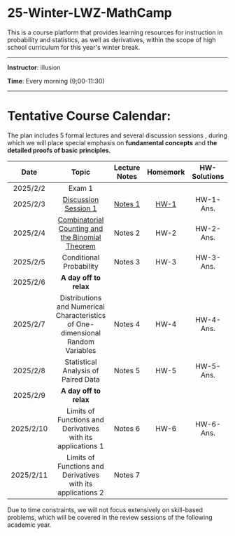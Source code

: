 # 25-Winter-LWZ-MathCamp

This is a course platform that provides learning resources for instruction in probability and statistics, as well as derivatives, within the scope of high school curriculum for this year's winter break.

---

**Instructor**: illusion

**Time**: Every morning (9;00-11:30)



---

# Tentative Course Calendar:

The plan includes 5 formal lectures and several discussion sessions , during which we will place special emphasis on **fundamental concepts** and **the detailed proofs of basic principles**.

| Date | Topic | Lecture Notes | Homemork | HW-Solutions |
|:----------:|:----------:|:----------:|:----------:|:----------:|
| 2025/2/2 | Exam 1 | | | |
| 2025/2/3 | [Discussion Session 1](.\讲义\讲义1.pdf) | [Notes 1](.\Notes\Notes-1.pdf) | [HW-1](.\HW\HW-1.pdf) | HW-1-Ans.  |
| 2025/2/4 | [Combinatorial Counting and the Binomial Theorem](.\讲义\讲义2.pdf) | Notes 2 | HW-2 | HW-2-Ans. |
| 2025/2/5 | Conditional Probability  | Notes 3 | HW-3 | HW-3-Ans. |
| 2025/2/6 | **A day off to relax** | | | |
| 2025/2/7 | Distributions and Numerical Characteristics of One-dimensional Random Variables  | Notes 4 | HW-4 | HW-4-Ans. |
| 2025/2/8 | Statistical Analysis of Paired Data | Notes 5 | HW-5 | HW-5-Ans. |
| 2025/2/9 | **A day off to relax** | | | |
| 2025/2/10 | Limits of Functions and Derivatives with its applications 1  | Notes 6 | HW-6 | HW-6-Ans. |
| 2025/2/11 | Limits of Functions and Derivatives with its applications 2 | Notes 7 |  |  |


Due to time constraints, we will not focus extensively on skill-based problems, which will be covered in the review sessions of the following academic year.




